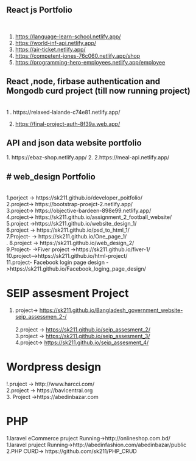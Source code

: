 <h2>React js Portfolio</h2> <br>

1. https://language-learn-school.netlify.app/  <br>
2. https://world-inf-api.netlify.app/ <br>
3. https://air-ticket.netlify.app/ <br>
4. https://competent-jones-76c060.netlify.app/shop <br>
5. https://programming-hero-employees.netlify.app/employee


<h2> React ,node, firbase authentication and Mongodb curd project (till now running project) </h2> <br>
1 . https://relaxed-lalande-c74e81.netlify.app/ <br>

2. https://final-project-auth-8f39a.web.app/

<h2>API and json data website portfolio</h2>
1. https://ebaz-shop.netlify.app/
2. 2.https://meal-api.netlify.app/

<h2># web_design Portfolio</h2> <br>
1.porject -> https://sk211.github.io/developer_poitfolio/ <br>
2.project-> https://bootstrap-proejct-2.netlify.app/ <br>
3.project->  https://objective-bardeen-898e99.netlify.app/ <br>
4.project->  https://sk211.github.io/assignment_2_football_website/ <br>
5.project  ->https://sk211.github.io/website_design_1/<br>
6.project -> https://sk211.github.io/psd_to_html_1/<br>
7.Project- -> https://sk211.github.io/One_page_1/ <br>.
8.project -> https://sk211.github.io/web_design_2/<br>
9.Project- ->Fiver project ->https://sk211.github.io/fiver-1/ <br>
10.project-->https://sk211.github.io/html-project/ <br>
11.project- Facebook login page design ->https://sk211.github.io/Facebook_loging_page_design/ <br>


<h1> SEIP assesment Project </h1>

1. project-> https://sk211.github.io/Bangladesh_government_website-seip_assessmen_2-/ <br><br>
2.project -> https://sk211.github.io/seip_assesment_2/<br>
3.project -> https://sk211.github.io/seip_assesment_3/<br>
4.project-> https://sk211.github.io/seip_assesment_4/<br>

<h1>Wordpress design </h1>
!.pruject -> http://www.harcci.com/<br>
2.project -> https://bavlcentral.org <br>
3. Project ->https://abedinbazar.com


<h1>PHP</h1>
1.laravel eCommerce pruject Running->http://onlineshop.com.bd/ <br>
1.laravel pruject Running->http://abedinfashion.com/abedinbazar/public <br>
2.PHP CURD-> https://github.com/sk211/PHP_CRUD<br>


